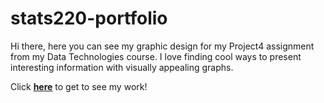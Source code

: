 # stats220-portfolio
Hi there, here you can see my graphic design for my Project4 assignment from my Data Technologies course. I love finding cool ways to present interesting information with visually appealing graphs. 

Click **[here](https://francescamd.github.io/stats220-portfolio/)** to get to see my work!
